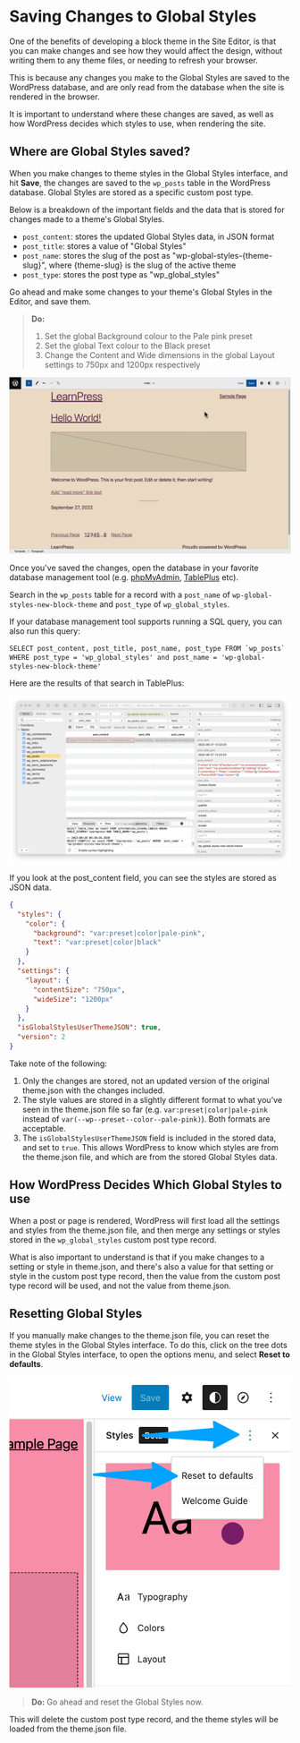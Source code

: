 # Saving Changes to Global Styles

One of the benefits of developing a block theme in the Site Editor, is that you can make changes and see how they would affect the design, without writing them to any theme files, or needing to refresh your browser. 

This is because any changes you make to the Global Styles are saved to the WordPress database, and are only read from the database when the site is rendered in the browser.

It is important to understand where these changes are saved, as well as how WordPress decides which styles to use, when rendering the site.

## Where are Global Styles saved?

When you make changes to theme styles in the Global Styles interface, and hit **Save**, the changes are saved to the `wp_posts` table in the WordPress database. Global Styles are stored as a specific custom post type. 

Below is a breakdown of the important fields and the data that is stored for changes made to a theme's Global Styles.

 - `post_content`: stores the updated Global Styles data, in JSON format
 - `post_title`: stores a value of "Global Styles"
 - `post_name`: stores the slug of the post as "wp-global-styles-{theme-slug}", where {theme-slug} is the slug of the active theme
 - `post_type`: stores the post type as "wp_global_styles"

Go ahead and make some changes to your theme's Global Styles in the Editor, and save them.

> **Do:**
> 1. Set the global Background colour to the Pale pink preset
> 2. Set the global Text colour to the Black preset 
> 3. Change the Content and Wide dimensions in the global Layout settings to 750px and 1200px respectively

![Making changes in the Editor](/images/module-03/lesson-01/global-styles-changes.gif)

Once you've saved the changes, open the database in your favorite database management tool (e.g. [phpMyAdmin](https://www.phpmyadmin.net/), [TablePlus](https://tableplus.com/) etc). 

Search in the `wp_posts` table for a record with a `post_name` of `wp-global-styles-new-block-theme` and `post_type` of `wp_global_styles`.

If your database management tool supports running a SQL query, you can also run this query:

```mysql
SELECT post_content, post_title, post_name, post_type FROM `wp_posts` WHERE post_type = 'wp_global_styles' and post_name = 'wp-global-styles-new-block-theme'
```

Here are the results of that search in TablePlus:

![Global Styles](/images/module-03/lesson-01/global-styles-view-tableplus.png)

If you look at the post_content field, you can see the styles are stored as JSON data.

```json
{
  "styles": {
    "color": {
      "background": "var:preset|color|pale-pink",
      "text": "var:preset|color|black"
    }
  },
  "settings": {
    "layout": {
      "contentSize": "750px",
      "wideSize": "1200px"
    }
  },
  "isGlobalStylesUserThemeJSON": true,
  "version": 2
}
```

Take note of the following:

1. Only the changes are stored, not an updated version of the original theme.json with the changes included.
2. The style values are stored in a slightly different format to what you've seen in the theme.json file so far (e.g. `var:preset|color|pale-pink` instead of `var(--wp--preset--color--pale-pink)`). Both formats are acceptable.
3. The `isGlobalStylesUserThemeJSON` field is included in the stored data, and set to `true`. This allows WordPress to know which styles are from the theme.json file, and which are from the stored Global Styles data.

## How WordPress Decides Which Global Styles to use

When a post or page is rendered, WordPress will first load all the settings and styles from the theme.json file, and then merge any settings or styles stored in the `wp_global_styles` custom post type record.

What is also important to understand is that if you make changes to a setting or style in theme.json, and there's also a value for that setting or style in the custom post type record, then the value from the custom post type record will be used, and not the value from theme.json. 

## Resetting Global Styles

If you manually make changes to the theme.json file, you can reset the theme styles in the Global Styles interface. To do this, click on the tree dots in the Global Styles interface, to open the options menu, and select **Reset to defaults**.

![Reset Global Styles](/images/module-03/lesson-01/reset-global-styles.png)

> **Do:** Go ahead and reset the Global Styles now.

This will delete the custom post type record, and the theme styles will be loaded from the theme.json file.

